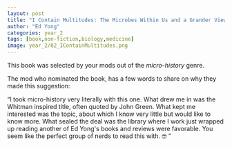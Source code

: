 ```yaml
---
layout: post
title: "I Contain Multitudes: The Microbes Within Us and a Grander View of Life"
author: "Ed Yong"
categories: year_2
tags: [book,non-fiction,biology,medicine]
image: year_2/02_IContainMultitudes.png
---
```


This book was selected by your mods out of the _micro-history_ genre.

The mod who nominated the book, has a few words to share on why they made this suggestion: 

“I took micro-history very literally with this one. What drew me in was the Whitman inspired title, often quoted by John Green. What kept me interested was the topic, about which I know very little but would like to know more. What sealed the deal was the library where I work just wrapped up reading another of Ed Yong's books and reviews were favorable. You seem like the perfect group of nerds to read this with. 🤓 ” 
